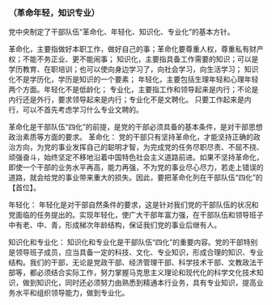 ### （革命年轻，知识专业）
党中央制定了干部队伍“革命化、年轻化、知识化、专业化”的基本方针。

革命化，主要指做好本职工作，做好自己的事；革命化要尊重人权，尊重私有财产权；不能不务正业、更不能闹事；
知识化，主要指具备工作需要的知识；可以是学历教育、在职培训；也可以使向身边学习了，向社会学习，向生活学习；
        知识化不是学历化，学历是知识的一个要素；
年轻化，主要包括生理年轻和心理年轻两个方面。年轻化不是低龄化；
专业化，主要指工作和领导起来是内行；不论是内行还是外行，要求领导起来是内行；专业化不是文聘化。
        只要工作起来是内行，可以不首先考虑学习什么专业文聘的。


革命化是干部队伍“四化”的前提，是党的干部必须具备的基本条件，是对干部思想政治素质等方面的要求。
革命化：
    党的干部只有坚持革命化，才能坚持正确的政治方向，为党的事业发挥自己的聪明才智，为完成党的任务尽职尽责、不屈不挠、顽强奋斗，始终坚定不移地沿着中国特色社会主义道路前进。如果不坚持革命化，即使一个干部的业务水平再高，能力再强，不为党的事业尽心尽力，若走上错误的道路，就会给党的事业带来重大的损失。因此，要把革命化列在干部队伍“四化”的【首位】。

年轻化：
    年轻化是对干部自然条件的要求，这是针对我们党的干部队伍的状况和党面临的任务提出的。实现年轻化，使广大干部年富力强，在干部队伍和领导班子中有老、中、青，形成梯次年龄结构，保证我们党的事业后继有人。

知识化和专业化：
    知识化和专业化是干部队伍“四化”的重要内容。党的干部特别是领导班子成员，应当具备一定的科技、文化、专业知识，形成合理的知识、专业结构。我们的干部，无论是党政干部、经济管理干部、科学技术干部、文教政法干部等，都必须结合实际工作，努力掌握马克思主义理论和现代化的科学文化技术知识，做到知识化，同时还必须努力由熟悉到精通本行业务，具有专业知识，提高业务水平和组织领导能力，做到专业化。

